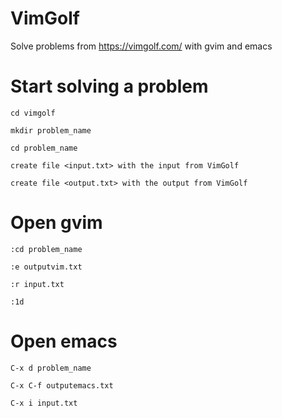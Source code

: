 # VimGolf
Solve problems from https://vimgolf.com/ with gvim and emacs

# Start solving a problem

```
cd vimgolf

mkdir problem_name

cd problem_name

create file <input.txt> with the input from VimGolf

create file <output.txt> with the output from VimGolf
```

# Open gvim
```
:cd problem_name

:e outputvim.txt

:r input.txt

:1d
```


# Open emacs

```
C-x d problem_name

C-x C-f outputemacs.txt

C-x i input.txt
```
